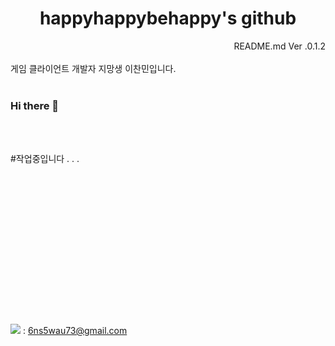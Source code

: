 



<h1 div align="center">happyhappybehappy's github </div></h1>
<div align="right"> README.md Ver .0.1.2</div>

<br>
게임 클라이언트 개발자 지망생 이찬민입니다.
<br><br>
            
### Hi there 👋


<br><br>

#작업중입니다 . . .<br><br><br><br><br><br><br><br><br><br><br><br><br><br><br><br>
<img src="https://img.shields.io/badge/Gmail-FF0000?style=flat-square&logo=gmail&logoColor=white"/> : 6ns5wau73@gmail.com



